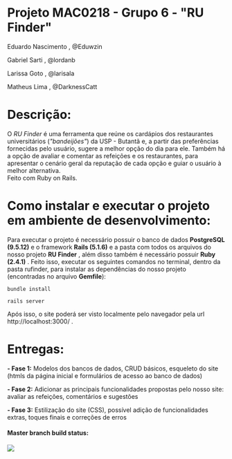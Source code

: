 # Projeto MAC0218 - Grupo 6 - "RU Finder"

Eduardo Nascimento , @Eduwzin

Gabriel Sarti      , @lordanb

Larissa Goto       , @larisala

Matheus Lima       , @DarknessCatt

# Descrição:  

O *RU Finder* é uma ferramenta que reúne os cardápios dos restaurantes universitários (*"bandeijões"*) da USP - Butantã e, a partir das preferências fornecidas pelo usuário, sugere a melhor opção do dia para ele. Também há a opção de avaliar e comentar as refeições e os restaurantes, para apresentar o cenário geral da reputação de cada opção e guiar o usuário à melhor alternativa.  
Feito com Ruby on Rails.

# Como instalar e executar o projeto em ambiente de desenvolvimento:

Para executar o projeto é necessário possuir o banco de dados __PostgreSQL (9.5.12)__ e o framework __Rails (5.1.6)__ e a pasta com todos os arquivos do nosso projeto __RU Finder__ , além disso também é necessário possuir __Ruby (2.4.1)__ .
Feito isso, executar os seguintes comandos no terminal, dentro da pasta rufinder, para instalar as dependências do nosso projeto (encontradas no arquivo __Gemfile__):

`bundle install`

`rails server`

Após isso, o site poderá ser visto localmente pelo navegador pela url http://localhost:3000/ .



# Entregas:

__- Fase 1:__  Modelos dos bancos de dados, CRUD básicos, esqueleto do site (htmls da página inicial e formulários de acesso ao banco de dados)  

__- Fase 2:__  Adicionar as principais funcionalidades propostas pelo nosso site: avaliar as refeições, comentários e sugestões

__- Fase 3:__ Estilização do site (CSS), possível adição de funcionalidades extras, toques finais e correções de erros

#### Master branch build status: 
![](https://travis-ci.org/lordanb/mac0218grupo6.svg?branch=master)
